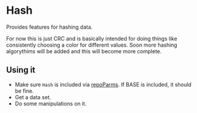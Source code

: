 # Hash

Provides features for hashing data.

For now this is just CRC and is basically intended for doing things like consistently choosing a color for different values. Soon more hashing algorythims will be added and this will become more complete.

## Using it

* Make sure `Hash` is included via [repoParms](https://github.com/ksandom/achel/blob/master/docs/programming/creatingARepositoryWithProfiles.md#use-repoparmdefinepackages-to-create-a-profile). If BASE is included, it should be fine.
* Get a data set.
* Do some manipulations on it.

